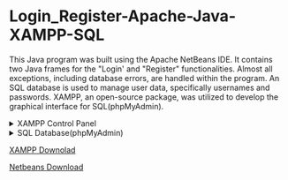 # Login_Register-Apache-Java-XAMPP-SQL

This Java program was built using the Apache NetBeans IDE. It contains two Java frames for the "Login' and "Register" functionalities. Almost all exceptions, including database errors, are handled within the program. An SQL database is used to manage user data, specifically usernames and passwords. XAMPP, an open-source package, was utilized to develop the graphical interface for SQL(phpMyAdmin).

<details>
<summary>XAMPP Control Panel</summary>
<img src="Screenshots/XAMPP Control Panel.png" alt="XAMPP Control Panel" width="300" />
</details>
<details>
<summary>SQL Database(phpMyAdmin)</summary>
<img src="Screenshots/SQL Database(phpMyAdmin).png" alt="SQL Database(phpMyAdmin)" width="300" />
</details>


[XAMPP Downolad](https://www.apachefriends.org)

[Netbeans Download](https://netbeans.apache.org/front/main/download)
